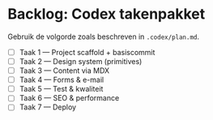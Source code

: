 # Backlog: Codex takenpakket

Gebruik de volgorde zoals beschreven in `.codex/plan.md`.
- [ ] Taak 1 — Project scaffold + basiscommit
- [ ] Taak 2 — Design system (primitives)
- [ ] Taak 3 — Content via MDX
- [ ] Taak 4 — Forms & e-mail
- [ ] Taak 5 — Test & kwaliteit
- [ ] Taak 6 — SEO & performance
- [ ] Taak 7 — Deploy
